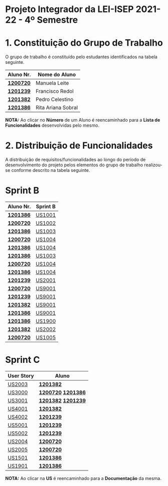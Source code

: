 # Projeto Integrador da LEI-ISEP 2021-22 - 4º Semestre

# 1. Constituição do Grupo de Trabalho

O grupo de trabalho é constituído pelo estudantes identificados na tabela seguinte.

| Aluno Nr.	                                                     | Nome do Aluno         |
|----------------------------------------------------------------|-----------------------|
| **[1200720](/docs/1200720/ListaFuncionalidadesEstudante.md)**  | Manuela Leite         |
| **[1201239](/docs/1201239/ListaFuncionalidadesEstudante.md)**  | Francisco Redol		     |
| **[1201382](/docs/1201382/ListaFuncionalidadesEstudante.md)**  | Pedro Celestino       |
| **[1201386](/docs/1201386/ListaFuncionalidadesEstudante.md)**  | Rita Ariana Sobral  	 |

**NOTA:** Ao clicar no **Número** de um Aluno é reencaminhado para a **Lista de Funcionalidades** desenvolvidas pelo mesmo.

# 2. Distribuição de Funcionalidades ###

A distribuição de requisitos/funcionalidades ao longo do período de desenvolvimento do projeto pelos elementos do grupo de trabalho realizou-se conforme descrito na tabela seguinte.

# Sprint B

| Aluno Nr.               | Sprint B                                   | 
|-------------------------|--------------------------------------------|
| [**1201386**](1201386/) | [US1001](/docs/1201386/US1001/US1001.md)   | 
| [**1200720**](1200720/) | [US1002](/docs/1200720/US1002/US1002.md)   | 
| [**1201386**](1201386/) | [US1003](/docs/1201386/US1003.md)          | 
| [**1200720**](1200720/) | [US1004](/docs/1200720/US1004/US1004.md)   | 
| [**1201386**](1201386/) | [US1004](/docs/1200720/US1004/US1004.md)   | 
| [**1201386**](1201386/) | [US1003](/docs/1201386/US1003/US1003.md)   | 
| [**1200720**](1200720/) | [US1004](/docs/1200720/US1004.md)          | 
| [**1201386**](1201386/) | [US1004](/docs/1200720/US1004.md)          | 
| [**1201239**](1201239/) | [US2001](/docs/1201239/US2001.md)          | 
| [**1200720**](1200720/) | [US9001](/docs/1201239/US9001.md)          | 
| [**1201239**](1201239/) | [US9001](/docs/1201239/US9001.md)          | 
| [**1201382**](1201382/) | [US9001](/docs/1201239/US9001.md)          | 
| [**1201386**](1201386/) | [US9001](/docs/1201239/US9001.md)          | 
| [**1201386**](1201386/) | [US1900](/docs/1201386/US1900.md)          | 
| [**1201382**](1201382/) | [US2002](/docs/1201382/US2002.md)          |          
| [**1200720**](1200720/) | [US1005](/docs/1200720/US1005/US1005.md)   |       

# Sprint C

| User Story                               | Aluno                                           |
|------------------------------------------|-------------------------------------------------|
| [US2003](docs/1201382/US2003/US2003.md)  | [**1201382**](1201382/)                         |
| [US3000](docs/1201386/US3000/US3000.md)  | [**1200720**](1200720/) [**1201386**](1201386/) |
| [US3001](docs/1201382/US3001/US3001.md)  | [**1201382**](1201382/) [**1201239**](1201239/) |
| [US4001](docs/1201382/US4001/US4001.md)  | [**1201382**](1201382/)                         |
| [US4002](docs/1201239/US4002/US4002.md)  | [**1201239**](1201239/)                         |
| [US5001](docs/1201239/US5001/US5001.md)  | [**1201239**](1201239/)                         |
| [US5002](docs/1201239/US5002/US5002.md)  | [**1201239**](1201239/)                         |
| [US2004](docs/1200720/US2004/US2004.md)  | [**1200720**](1200720/)                         |
| [US2005](docs/1200720/US2005/US2005.md)  | [**1200720**](1200720/)                         |
| [US1501](docs/1200720/US1501/US1501.md)  | [**1201386**](1201386/)                         |
| [US1901](docs/1200720/US1901/US1901.md)  | [**1201386**](1201386/)                         |

**NOTA:** Ao clicar na **US** é reencaminhado para a **Documentação** da mesma.